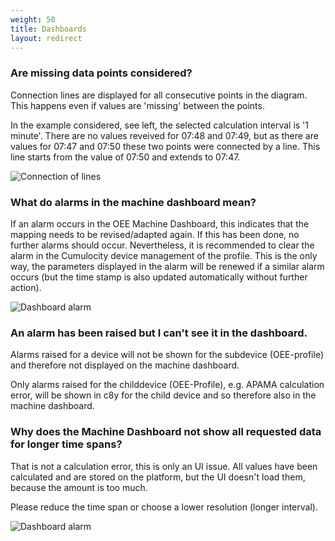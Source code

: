 ```yaml
---
weight: 50
title: Dashboards
layout: redirect
---
```


### Are missing data points considered?

Connection lines are displayed for all consecutive points in the diagram. This happens even if values are 'missing' between the points.

In the example considered, see left, the selected calculation interval is '1 minute'. There are no values reveived for 07:48 and 07:49, but as there are values for 07:47 and 07:50 these two points were connected by a line. This line starts from the value of 07:50 and extends to 07:47.

![Connection of lines](/images/oee/faq/faq-connection-of-lines.png)

### What do alarms in the machine dashboard mean?

If an alarm occurs in the OEE Machine Dashboard, this indicates that the mapping needs to be revised/adapted again. If this has been done, no further alarms should occur. Nevertheless, it is recommended to clear the alarm in the Cumulocity device management of the profile. This is the only way, the parameters displayed in the alarm will be renewed if a similar alarm occurs (but the time stamp is also updated automatically without further action).

![Dashboard alarm](/images/oee/faq/faq-dashboard-alarm.png)


### An alarm has been raised but I can't see it in the dashboard.

Alarms raised for a device will not be shown for the subdevice (OEE-profile) and therefore not displayed on the machine dashboard.

Only alarms raised for the childdevice (OEE-Profile), e.g. APAMA calculation error, will be shown in c8y for the child device and so therefore also in the machine dashboard.

### Why does the Machine Dashboard not show all requested data for longer time spans?

That is not a calculation error, this is only an UI issue. All values have been calculated and are stored on the platform, but the UI doesn't load them, because the amount is too much.

Please reduce the time span or choose a lower resolution (longer interval).

![Dashboard alarm](/images/oee/faq/faq-chart-loading-issue.png)
